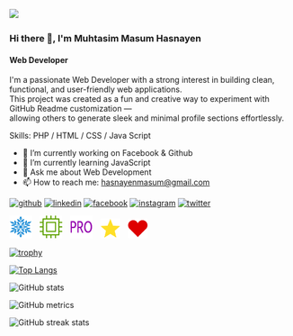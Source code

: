 ![](https://pbs.twimg.com/media/G3FWP3UWIAAlTgs?format=jpg&name=small)

### Hi there 👋, I'm Muhtasim Masum Hasnayen
#### Web Developer

I'm a passionate Web Developer with a strong interest in building clean, functional, and user-friendly web applications.  
This project was created as a fun and creative way to experiment with GitHub Readme customization —  
allowing others to generate sleek and minimal profile sections effortlessly.

Skills: PHP / HTML / CSS / Java Script

- 🔭 I’m currently working on Facebook & Github 
- 🌱 I’m currently learning JavaScript 
- 💬 Ask me about Web Development 
- 📫 How to reach me: hasnayenmasum@gmail.com 


[<img src='https://cdn.jsdelivr.net/npm/simple-icons@3.0.1/icons/github.svg' alt='github' height='40'>](https://github.com/Muhtasim-Masum-Hasnayen)  [<img src='https://cdn.jsdelivr.net/npm/simple-icons@3.0.1/icons/linkedin.svg' alt='linkedin' height='40'>](https://www.linkedin.com/in/masum-hasnayen-048517273/)  [<img src='https://cdn.jsdelivr.net/npm/simple-icons@3.0.1/icons/facebook.svg' alt='facebook' height='40'>](https://www.facebook.com/mh.masum.908)  [<img src='https://cdn.jsdelivr.net/npm/simple-icons@3.0.1/icons/instagram.svg' alt='instagram' height='40'>](https://www.instagram.com/MH_MASUM209/)  [<img src='https://cdn.jsdelivr.net/npm/simple-icons@3.0.1/icons/twitter.svg' alt='twitter' height='40'>](https://twitter.com/@HasnayenMasum)  

<a href='https://archiveprogram.github.com/'><img src='https://raw.githubusercontent.com/acervenky/animated-github-badges/master/assets/acbadge.gif' width='40' height='40'></a> <a href='https://docs.github.com/en/developers'><img src='https://raw.githubusercontent.com/acervenky/animated-github-badges/master/assets/devbadge.gif' width='40' height='40'></a> <a href='https://github.com/pricing'><img src='https://raw.githubusercontent.com/acervenky/animated-github-badges/master/assets/pro.gif' width='40' height='40'></a> <a href='https://stars.github.com/'><img src='https://raw.githubusercontent.com/acervenky/animated-github-badges/master/assets/starbadge.gif' width='35' height='35'></a> <a href='https://docs.github.com/en/github/supporting-the-open-source-community-with-github-sponsors'><img src='https://raw.githubusercontent.com/acervenky/animated-github-badges/master/assets/sponsorbadge.gif' width='35' height='35'></a> 

[![trophy](https://github-profile-trophy.vercel.app/?username=Muhtasim-Masum-Hasnayen)](https://github.com/ryo-ma/github-profile-trophy)

[![Top Langs](https://github-readme-stats.vercel.app/api/top-langs/?username=Muhtasim-Masum-Hasnayen)](https://github.com/anuraghazra/github-readme-stats)

![GitHub stats](https://github-readme-stats.vercel.app/api?username=Muhtasim-Masum-Hasnayen&show_icons=true)  

![GitHub metrics](https://metrics.lecoq.io/Muhtasim-Masum-Hasnayen)  

![GitHub streak stats](https://streak-stats.demolab.com/?user=Muhtasim-Masum-Hasnayen)  

